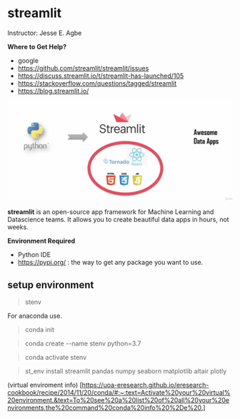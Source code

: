 # streamlit

Instructor: Jesse E. Agbe

__Where to Get Help?__
* google
* https://github.com/streamlit/streamlit/issues
* https://discuss.streamlit.io/t/streamlit-has-launched/105
* https://stackoverflow.com/questions/tagged/streamlit
* https://blog.streamlit.io/

![Streamlit](https://raw.githubusercontent.com/StevTobs/streamlit/main/Screen%20Shot%202021-01-21%20at%2004.41.54.png)


__streamlit__ is an open-source app framework for Machine Learning and Datascience teams. It allows you to create beautiful data apps in hours, not weeks.

__Environment Required__
- Python IDE
- https://pypi.org/ : the way to get any package you want to use.

## setup environment 
> stenv

For anaconda use.

> conda init

> conda create --name stenv python=3.7

> conda activate stenv

> st_env install streamlit pandas numpy seaborn matplotlib altair plotly

(virtual enviroment info) [https://uoa-eresearch.github.io/eresearch-cookbook/recipe/2014/11/20/conda/#:~:text=Activate%20your%20virtual%20environment.&text=To%20see%20a%20list%20of%20all%20your%20environments,the%20command%20conda%20info%20%2De%20.]
